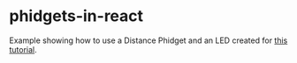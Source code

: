 # phidgets-in-react

Example showing how to use a Distance Phidget and an LED created
for [this tutorial](https://www.torb.no/blog/phidgets-with-react/).
